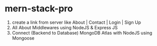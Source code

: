 # mern-stack-pro

1. create a link from server like About | Contact | Login | Sign Up
2. All About Middlewares using NodeJS & Express JS
3. Connect (Backend to Database) MongoDB Atlas with NodeJS using Mongoose
